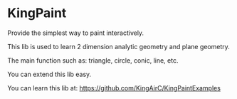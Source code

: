 # KingPaint
Provide the simplest way to paint interactively.

This lib is used to learn 2 dimension analytic geometry and plane geometry.

The main function such as: triangle, circle, conic, line, etc.

You can extend this lib easy.

You can learn this lib at: https://github.com/KingAirC/KingPaintExamples
